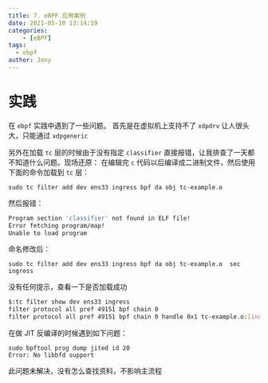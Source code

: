 ```yaml
---
title: 7. eBPF 应用案例
date: 2021-05-10 13:14:19
categories: 
	- [eBPF]
tags:
  - ebpf
author: Jony
---
```



# 实践

在 `ebpf` 实践中遇到了一些问题。
首先是在虚拟机上支持不了 `xdpdrv` 让人很头大，只能通过 `xdpgeneric`

另外在加载 `tc` 层的时候由于没有指定 `classifier` 直接报错，让我排查了一天都不知道什么问题。现场还原：
在编辑完 `c` 代码以后编译成二进制文件，然后使用下面的命令加载到 `tc` 层：

`sudo tc filter add dev ens33 ingress bpf da obj tc-example.o`

然后报错：

```bash
Program section 'classifier' not found in ELF file!
Error fetching program/map!
Unable to load program
```

命名修改后：

`sudo tc filter add dev ens33 ingress bpf da obj tc-example.o  sec ingress`

没有任何提示，查看一下是否加载成功

```bash
$:tc filter show dev ens33 ingress
filter protocol all pref 49151 bpf chain 0 
filter protocol all pref 49151 bpf chain 0 handle 0x1 tc-example.o:[ingress] direct-action not_in_hw id 21 tag c5f7825e5dac396f 
```



在做 JIT 反编译的时候遇到如下问题：

```base
sudo bpftool prog dump jited id 20
Error: No libbfd support

```

此问题未解决，没有怎么查找资料，不影响主流程













